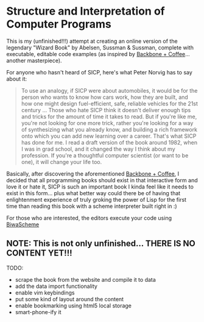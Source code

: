 # Structure and Interpretation of Computer Programs

This is my (unfinished!!!) attempt at creating an online version of the legendary "Wizard Book" by Abelsen, Sussman & Sussman, complete with executable, editable code examples (as inspired by [Backbone + Coffee](http://www.scriptybooks.com/books/backbone-coffeescript)... another masterpiece).

For anyone who hasn't heard of SICP, here's what Peter Norvig has to say about it:

> To use an analogy, if SICP were about automobiles, it would be for the person who wants to know how cars work, how they are built, and how one might design fuel-efficient, safe, reliable vehicles for the 21st century ... Those who hate SICP think it doesn't deliver enough tips and tricks for the amount of time it takes to read. But if you're like me, you're not looking for one more trick, rather you're looking for a way of synthesizing what you already know, and building a rich framework onto which you can add new learning over a career. That's what SICP has done for me. I read a draft version of the book around 1982, when I was in grad school, and it changed the way I think about my profession. If you're a thoughtful computer scientist (or want to be one), it will change your life too.


Basically, after discovering the aforementioned [Backbone + Coffee](http://www.scriptybooks.com/books/backbone-coffeescript), I decided that all programming books should exist in that interactive form and love it or hate it, SICP is such an important book I kinda feel like it needs to exist in this form... plus what better way could there be of having that enlightenment experience of truly groking the power of Lisp for the first time than reading this book with a scheme interpreter built right in :)

For those who are interested, the editors execute your code using [BiwaScheme](http://www.biwascheme.org/)

## NOTE: This is not only unfinished... THERE IS NO CONTENT YET!!!
TODO:
- scrape the book from the website and compile it to data
- add the data import functionality
- enable vim keybindings
- put some kind of layout around the content
- enable bookmarking using html5 local storage
- smart-phone-ify it
